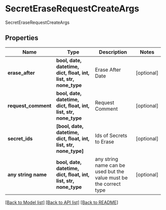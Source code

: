 # SecretEraseRequestCreateArgs

SecretEraseRequestCreateArgs

## Properties
Name | Type | Description | Notes
------------ | ------------- | ------------- | -------------
**erase_after** | **bool, date, datetime, dict, float, int, list, str, none_type** | Erase After Date | [optional] 
**request_comment** | **bool, date, datetime, dict, float, int, list, str, none_type** | Request Comment | [optional] 
**secret_ids** | **[bool, date, datetime, dict, float, int, list, str, none_type]** | Ids of Secrets to Erase | [optional] 
**any string name** | **bool, date, datetime, dict, float, int, list, str, none_type** | any string name can be used but the value must be the correct type | [optional]

[[Back to Model list]](../README.md#documentation-for-models) [[Back to API list]](../README.md#documentation-for-api-endpoints) [[Back to README]](../README.md)


